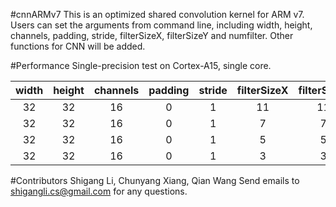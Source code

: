 #cnnARMv7
This is an optimized shared convolution kernel for ARM v7. Users can set the arguments from command line, including width, height, channels, padding, stride, filterSizeX, filterSizeY and numfilter.
Other functions for CNN will be added.

#Performance
Single-precision test on Cortex-A15, single core.

| width | height | channels | padding | stride | filterSizeX | filterSizeY | numfilter | GFLOPS |
|:-----:|:------:|:--------:|:-------:|:------:|:-----------:|:-----------:|:---------:|:------:|
|  32  |  32  |  16  |  0  |  1  |  11  |  11  |  128  | 9.809 |
|  32  |  32  |  16  |  0  |  1  |  7  |  7  |  128  | 9.599 |
|  32  |  32  |  16  |  0  |  1  |  5  |  5  |  128  | 9.289 |
|  32  |  32  |  16  |  0  |  1  |  3  |  3  |  128  | 8.868 |


#Contributors
Shigang Li, Chunyang Xiang, Qian Wang
Send emails to shigangli.cs@gmail.com for any questions. 
